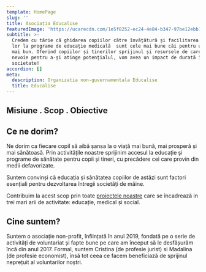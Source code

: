 ```yaml
---
template: HomePage
slug: ''
title: Asociația Educalise
featuredImage: 'https://ucarecdn.com/1e5f8252-ec24-4e84-b347-97be12ebb14b/'
subtitle: >-
  Credem cu tărie că ghidarea copiilor către învățătură și facilitarea accesului
  lor la programe de educație medicală  sunt cele mai bune căi pentru un viitor
  mai bun. Oferind copiilor și tinerilor sprijinul și resursele de care au
  nevoie pentru a-și atinge potențialul, vom avea un impact de durată în
  societate!
accordion: []
meta:
  description: Organizatia non-guvernamentala Educalise
  title: Educalise
---
```

## Misiune . Scop . Obiective

## Ce ne dorim?

Ne dorim ca fiecare copil să aibă șansa la o viață mai bună, mai prosperă și mai sănătoasă. Prin activitățile noastre sprijinim accesul la educație și programe de sănătate pentru copii și tineri, cu precădere cei care provin din medii defavorizate.

Suntem convinși că educația și sănătatea copiilor de astăzi sunt factori esențiali pentru dezvoltarea întregii societăți de mâine.

Contribuim la acest scop prin toate [proiectele noastre](https://happy-swirles-c4c6a1.netlify.app/blog/) care se încadrează in trei mari arii de activitate: educație, medical și social.





## Cine suntem?

<justified> Suntem o asociație non-profit, înființată în anul 2019, fondată pe o serie de activități de voluntariat și fapte bune pe care am început să le desfășurăm încă din anul 2017. Formal, suntem Cristina (de profesie jurist) si Madalina (de profesie economist), însă tot ceea ce facem beneficiază de sprijinul neprețuit al voluntarilor noștri.
